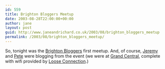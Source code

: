 ```yaml
---
id: 559
title: Brighton Bloggers Meetup
date: 2003-08-28T22:00:00+00:00
author: jane
layout: post
guid: http://www.janeandrichard.co.uk/2003/08/brighton_bloggers_meetup
permalink: /2003/08/brighton_bloggers_meetup/
---
```

So, tonight was the [Brighton Bloggers](http://www.brightonbloggers.com/) first meetup. And, of course, [Jeremy](http://www.adactio.com/journal/display.php/20030828192628.xml) and [Pete](http://www.petebarrwatson.com/pm/comments.php?id=P263_0_1_0) were blogging from the event (we were at [Grand Central](http://www.thisisbrightonandhove.co.uk/brighton__hove/leisure/at_the_bar/grandcentral.html), complete with wifi provided by [Loose Connection](http://www.looseconnection.com/).)